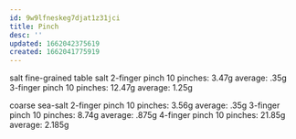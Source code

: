 ```yaml
---
id: 9w9lfneskeg7djat1z31jci
title: Pinch
desc: ''
updated: 1662042375619
created: 1662041775919
---
```

salt
  fine-grained table salt
    2-finger pinch
      10 pinches: 3.47g
      average: .35g
    3-finger pinch
      10 pinches: 12.47g
      average: 1.25g

  coarse sea-salt
    2-finger pinch
      10 pinches: 3.56g
      average: .35g
    3-finger pinch
      10 pinches: 8.74g
      average: .875g
    4-finger pinch
      10 pinches: 21.85g
      average: 2.185g
